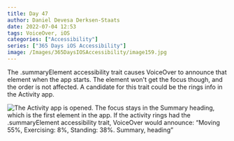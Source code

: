 ```yaml
---
title: Day 47
author: Daniel Devesa Derksen-Staats
date: 2022-07-04 12:53
tags: VoiceOver, iOS
categories: ["Accessibility"]
series: ["365 Days iOS Accessibility"]
image: /Images/365DaysIOSAccessibility/image159.jpg
---
```


The .summaryElement accessibility trait causes VoiceOver to announce that element when the app starts. The element won't get the focus though, and the order is not affected. A candidate for this trait could be the rings info in the Activity app.

![The Activity app is opened. The focus stays in the Summary heading, which is the first element in the app. If the activity rings had the .summaryElement accessibility trait, VoiceOver would announce: “Moving 55%, Exercising: 8%, Standing: 38%. Summary, heading”](/Images/365DaysIOSAccessibility/image159.jpg)

